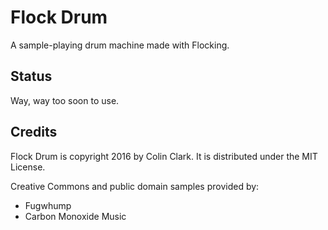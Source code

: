 # Flock Drum

A sample-playing drum machine made with Flocking.

## Status

Way, way too soon to use.

## Credits

Flock Drum is copyright 2016 by Colin Clark. It is distributed under the MIT License.

Creative Commons and public domain samples provided by:
 * Fugwhump
 * Carbon Monoxide Music
